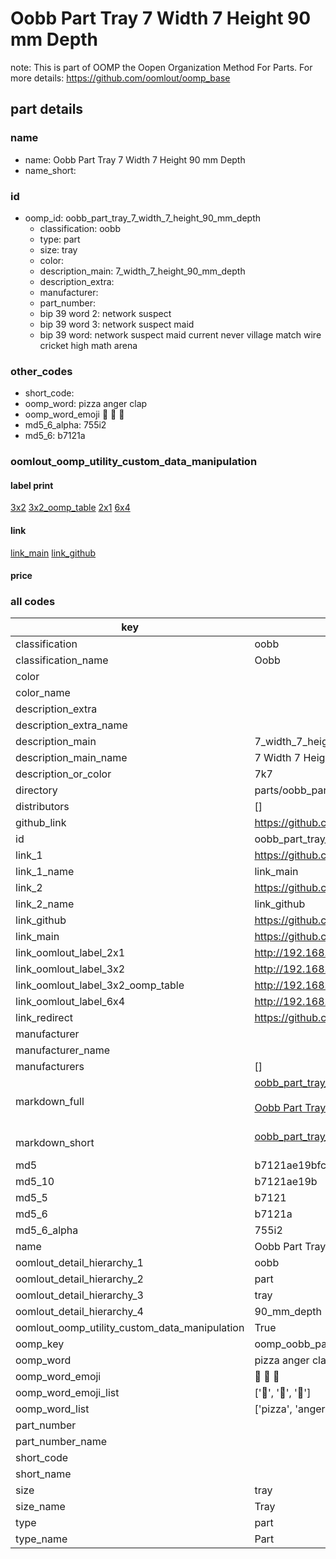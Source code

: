 # Oobb Part Tray 7 Width 7 Height 90 mm Depth  

note: This is part of OOMP the Oopen Organization Method For Parts. For more details: https://github.com/oomlout/oomp_base

##  part details
  







### name
* name: Oobb Part Tray 7 Width 7 Height 90 mm Depth
* name_short: 
### id
* oomp_id: oobb_part_tray_7_width_7_height_90_mm_depth
  * classification: oobb
  * type: part
  * size: tray
  * color: 
  * description_main: 7_width_7_height_90_mm_depth
  * description_extra: 
  * manufacturer: 
  * part_number: 
  * bip 39 word 2: network suspect
  * bip 39 word 3: network suspect maid
  * bip 39 word: network suspect maid current never village match wire cricket high math arena

### other_codes
* short_code: 
* oomp_word: pizza anger clap
* oomp_word_emoji :pizza: :anger: :clap:
* md5_6_alpha: 755i2
* md5_6: b7121a






### oomlout_oomp_utility_custom_data_manipulation
#### label print
[3x2](http://192.168.1.245:1112/?label=oomp%20755i2)
[3x2_oomp_table](http://192.168.1.108:1112/?label=oomp%20755i2)
[2x1](http://192.168.1.242:1112/?label=oomp%20755i2)
[6x4](http://192.168.1.55:1112/?label=oomp%20755i2)    

#### link

[link_main](https://github.com/oomlout/oomlout_oomp_version_1_messy/tree/main/parts/oobb_part_tray_7_width_7_height_90_mm_depth) [link_github](https://github.com/oomlout/oomlout_oomp_version_1_messy/tree/main/parts/oobb_part_tray_7_width_7_height_90_mm_depth)                             

#### price







### all codes 
| key | value |  
| --- | --- |  
| classification | oobb |  
| classification_name | Oobb |  
| color |  |  
| color_name |  |  
| description_extra |  |  
| description_extra_name |  |  
| description_main | 7_width_7_height_90_mm_depth |  
| description_main_name | 7 Width 7 Height 90 mm Depth |  
| description_or_color | 7k7 |  
| directory | parts/oobb_part_tray_7_width_7_height_90_mm_depth |  
| distributors | [] |  
| github_link | https://github.com/oomlout/oomlout_oomp_part_src/tree/main/parts/oobb_part_tray_7_width_7_height_90_mm_depth |  
| id | oobb_part_tray_7_width_7_height_90_mm_depth |  
| link_1 | https://github.com/oomlout/oomlout_oomp_version_1_messy/tree/main/parts/oobb_part_tray_7_width_7_height_90_mm_depth |  
| link_1_name | link_main |  
| link_2 | https://github.com/oomlout/oomlout_oomp_version_1_messy/tree/main/parts/oobb_part_tray_7_width_7_height_90_mm_depth |  
| link_2_name | link_github |  
| link_github | https://github.com/oomlout/oomlout_oomp_version_1_messy/tree/main/parts/oobb_part_tray_7_width_7_height_90_mm_depth |  
| link_main | https://github.com/oomlout/oomlout_oomp_version_1_messy/tree/main/parts/oobb_part_tray_7_width_7_height_90_mm_depth |  
| link_oomlout_label_2x1 | http://192.168.1.242:1112/?label=oomp%20755i2 |  
| link_oomlout_label_3x2 | http://192.168.1.245:1112/?label=oomp%20755i2 |  
| link_oomlout_label_3x2_oomp_table | http://192.168.1.108:1112/?label=oomp%20755i2 |  
| link_oomlout_label_6x4 | http://192.168.1.55:1112/?label=oomp%20755i2 |  
| link_redirect | https://github.com/oomlout/oomlout_oomp_version_1_messy/tree/main/parts/oobb_part_tray_7_width_7_height_90_mm_depth |  
| manufacturer |  |  
| manufacturer_name |  |  
| manufacturers | [] |  
| markdown_full | [oobb_part_tray_7_width_7_height_90_mm_depth](none)<br>[](none)<br>[Oobb Part Tray 7 Width 7 Height 90 Mm Depth](none)<br><br> |  
| markdown_short | [oobb_part_tray_7_width_7_height_90_mm_depth](none)<br><br> |  
| md5 | b7121ae19bfc311bd04a83610c36b4a6 |  
| md5_10 | b7121ae19b |  
| md5_5 | b7121 |  
| md5_6 | b7121a |  
| md5_6_alpha | 755i2 |  
| name | Oobb Part Tray 7 Width 7 Height 90 mm Depth |  
| oomlout_detail_hierarchy_1 | oobb |  
| oomlout_detail_hierarchy_2 | part |  
| oomlout_detail_hierarchy_3 | tray |  
| oomlout_detail_hierarchy_4 | 90_mm_depth |  
| oomlout_oomp_utility_custom_data_manipulation | True |  
| oomp_key | oomp_oobb_part_tray_7_width_7_height_90_mm_depth |  
| oomp_word | pizza anger clap |  
| oomp_word_emoji | :pizza: :anger: :clap: |  
| oomp_word_emoji_list | [':pizza:', ':anger:', ':clap:'] |  
| oomp_word_list | ['pizza', 'anger', 'clap'] |  
| part_number |  |  
| part_number_name |  |  
| short_code |  |  
| short_name |  |  
| size | tray |  
| size_name | Tray |  
| type | part |  
| type_name | Part |  
